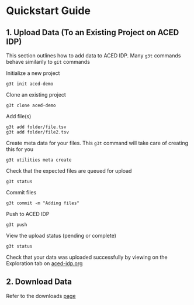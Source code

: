 
# Quickstart Guide

## 1. Upload Data (To an Existing Project on ACED IDP)
This section outlines how to add data to ACED IDP. Many `g3t` commands behave similarily to `git` commands

Initialize a new project
```
g3t init aced-demo
```

Clone an existing project
```
g3t clone aced-demo
```

Add file(s)
```
g3t add folder/file.tsv
g3t add folder/file2.tsv
```

Create meta data for your files. This `g3t` command will take care of creating this for you
```
g3t utilities meta create
```

Check that the expected files are queued for upload
```
g3t status
```

Commit files
```
g3t commit -m "Adding files"
```

Push to ACED IDP
```
g3t push
```

View the upload status (pending or complete)
```
g3t status
```

Check that your data was uploaded successfully by viewing on the Exploration tab on [aced-idp.org](https://aced-idp.org)

## 2. Download Data

Refer to the downloads [page](https://aced-idp.github.io/workflows/portal-download/)
